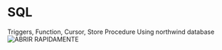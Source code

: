 # SQL
Triggers, Function, Cursor, Store Procedure
Using northwind database
![ABRIR RAPIDAMENTE](https://user-images.githubusercontent.com/98744315/179973558-a6bda146-57b1-4bd3-b3e8-649190b1bcff.png)
